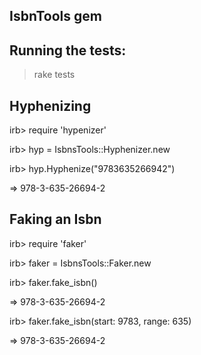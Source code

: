 IsbnTools gem
---------------------------------------------------------------------------------------------------------------------------

Running the tests:
---------------------------------------------------------------------------------------------------------------------------
>rake tests


Hyphenizing 
---------------------------------------------------------------------------------------------------------------------------
irb> require 'hypenizer'

irb> hyp = IsbnsTools::Hyphenizer.new

irb> hyp.Hyphenize("9783635266942")

=> 978-3-635-26694-2


Faking an Isbn 
---------------------------------------------------------------------------------------------------------------------------
irb> require 'faker'

irb> faker = IsbnsTools::Faker.new

irb> faker.fake_isbn()

=> 978-3-635-26694-2



irb> faker.fake_isbn(start: 9783, range: 635)

=> 978-3-635-26694-2




